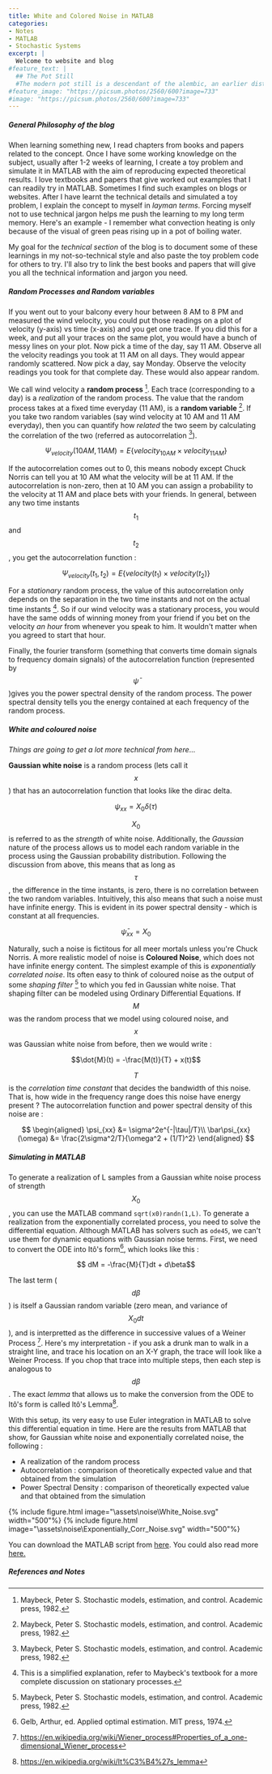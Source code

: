 ```yaml
---
title: White and Colored Noise in MATLAB
categories:
- Notes
- MATLAB
- Stochastic Systems
excerpt: |
  Welcome to website and blog
#feature_text: |
  ## The Pot Still
  #The modern pot still is a descendant of the alembic, an earlier distillation device
#feature_image: "https://picsum.photos/2560/600?image=733"
#image: "https://picsum.photos/2560/600?image=733"
---
```


##### General Philosophy of the blog


When learning something new, I read chapters from books and papers related to the concept. Once I have some working knowledge on the subject, usually after 1-2 weeks of learning, I create a toy problem and simulate it in MATLAB with the aim of reproducing expected theoretical results. I love textbooks and papers that give worked out examples that I can readily try in MATLAB. Sometimes I find such examples on blogs or websites. After I have learnt the technical details and simulated a toy problem, I explain the concept to myself in *layman terms*. Forcing myself not to use technical jargon helps me push the learning to my long term memory. Here's an example - I remember what convection heating is only because of the visual of green peas rising up in a pot of boiling water.  

My goal for the _technical section_ of the blog is to document some of these learnings in my not-so-technical style and also paste the toy problem code for others to try. I'll also try to link the best books and papers that will give you all the technical information and jargon you need.


##### Random Processes and Random variables
If you went out to your balcony every hour between 8 AM to 8 PM and measured the wind velocity, you could put those readings on a plot of velocity (y-axis) vs time (x-axis) and you get one trace. If you did this for a week, and put all your traces on the same plot, you would have a bunch of messy lines on your plot. Now pick a time of the day, say 11 AM. Observe all the velocity readings you took at 11 AM on all days. They would appear randomly scattered. Now pick a day, say Monday. Observe the velocity readings you took for that complete day. These would also appear random. 

We call wind velocity a __random process__ [^1]. Each trace (corresponding to a day) is a _realization_ of the random process. The value that the random process takes at a fixed time everyday (11 AM), is a __random variable__ [^1]. If you take two random variables (say wind velocity at 10 AM and 11 AM everyday), then you can quantify how _related_ the two seem by calculating the correlation of the two (referred as autocorrelation [^1]).  

$$\Psi_{velocity}(10 AM, 11 AM) = E\{velocity_{10 AM} \times velocity_{11 AM}\} $$

If the autocorrelation comes out to 0, this means nobody except Chuck Norris can tell you at 10 AM what the velocity will be at 11 AM. If the autocorrelation is non-zero, then at 10 AM you can assign a probability to the velocity at 11 AM and place bets with your friends. In general, between any two time instants $$t_1$$ and $$t_2$$, you get the autocorrelation function :  

$$\Psi_{velocity}(t_1, t_2) = E\{velocity(t_1)\times velocity(t_2)\} $$

For a _stationary_ random process, the value of this autocorrelation only depends on the separation in the two time instants and not on the actual time instants [^2]. So if our wind velocity was a stationary process, you would have the same odds of winning money from your friend if you bet on the velocity _an hour_ from whenever you speak to him. It wouldn't matter when you agreed to start that hour.

Finally, the fourier transform (something that converts time domain signals to frequency domain signals) of the autocorrelation function (represented by $$\bar{\psi}$$)gives you the power spectral density of the random process. The power spectral density tells you the energy contained at each frequency of the random process.

##### White and coloured noise  

_Things are going to get a lot more technical from here_...  

__Gaussian white noise__ is a random process  (lets call it $$x$$) that has an autocorrelation function that looks like the dirac delta.  

$$\psi_{xx} = X_0\delta(\tau)$$

$$X_0$$ is referred to as the _strength_ of white noise. Additionally, the _Gaussian_ nature of the process allows us to model each random variable in the process using the Gaussian probability distribution. Following the discussion from above, this means that as long as $$\tau$$, the difference in the time instants, is zero, there is no correlation between the two random variables. Intuitively, this also means that such a noise must have infinite energy. This is evident in its power spectral density - which is constant at all frequencies.  

$$\bar\psi_{xx} = X_0$$

Naturally, such a noise is fictitous for all meer mortals unless you're Chuck Norris. A more realistic model of noise is __Coloured Noise__, which does not have infinite energy content. The simplest example of this is _exponentially correlated noise_. Its often easy to think of coloured noise as the output of some _shaping filter_ [^1] to which you fed in Gaussian white noise. That shaping filter can be modeled using Ordinary Differential Equations. If $$M$$ was the random process that we model using coloured noise, and $$x$$ was Gaussian white noise from before, then we would write :  

$$\dot{M}(t) = -\frac{M(t)}{T} + x(t)$$

$$T$$ is the _correlation time constant_ that decides the bandwidth of this noise. That is, how wide in the frequency range does this noise have energy present ? The autocorrelation function and power spectral density of this noise are :  

$$
\begin{aligned}
	\psi_{xx} &= \sigma^2e^{-|\tau|/T}\\
	\bar\psi_{xx}(\omega) &= \frac{2\sigma^2/T}{\omega^2 + (1/T)^2}
\end{aligned}
$$

##### Simulating in MATLAB  

To generate a realization of L samples from a Gaussian white noise process of strength $$X_0$$, you can use the MATLAB command `sqrt(x0)randn(1,L)`. To generate a realization from the exponentially correlated process, you need to solve the differential equation. Although MATLAB has solvers such as `ode45`, we can't use them for dynamic equations with Gaussian noise terms. First, we need to convert the ODE into Itô's form[^3], which looks like this : 

$$ dM = -\frac{M}{T}dt + d\beta$$

The last term ($$d\beta$$) is itself a Gaussian random variable (zero mean, and variance of $$X_0dt$$), and is interpretted as the difference in successive values of a Weiner Process [^weiner]. Here's my interpretation - if you ask a drunk man to walk in a straight line, and trace his location on an X-Y graph, the trace will look like a Weiner Process. If you chop that trace into multiple steps, then each step is analogous to $$d\beta$$. The exact _lemma_ that allows us to make the conversion from the ODE to Itô's form is called Itô's Lemma[^itolemma].

With this setup, its very easy to use Euler integration in MATLAB to solve this differential equation in time. Here are the results from MATLAB that show, for Gaussian white noise and exponentially correlated noise, the following :

* A realization of the random process
* Autocorrelation : comparison of theoretically expected value and that obtained from the simulation
* Power Spectral Density : comparison of theoretically expected value and that obtained from the simulation

{% include figure.html image="\assets\noise\White_Noise.svg" width="500"%}
{% include figure.html image="\assets\noise\Exponentially_Corr_Noise.svg" width="500"%}

You can download the MATLAB script from [here](\assets\noise\Autocorr_PSD_Noise.m). You could also read more [here.](https://www.gaussianwaves.com/2013/11/simulation-and-analysis-of-white-noise-in-matlab/)

##### References and Notes

[^1]: Maybeck, Peter S. Stochastic models, estimation, and control. Academic press, 1982.
[^2]: This is a simplified explanation, refer to Maybeck's textbook for a more complete discussion on stationary processes.
[^3]: Gelb, Arthur, ed. Applied optimal estimation. MIT press, 1974.
[^weiner]: https://en.wikipedia.org/wiki/Wiener_process#Properties_of_a_one-dimensional_Wiener_process
[^itolemma]: https://en.wikipedia.org/wiki/It%C3%B4%27s_lemma